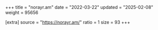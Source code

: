 +++
title = "norayr.am"
date = "2022-03-22"
updated = "2025-02-08"
weight = 95656

[extra]
source = "https://norayr.am/"
ratio = 1
size = 93
+++
